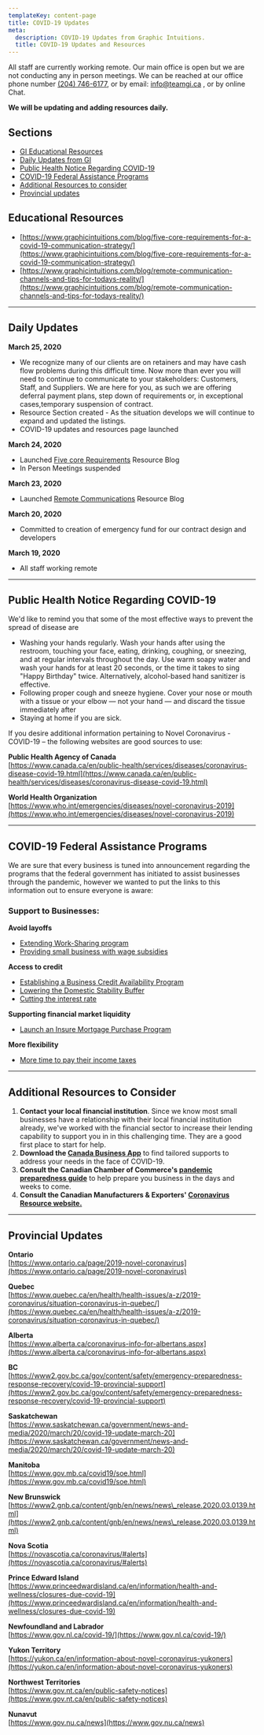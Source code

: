 ```yaml
---
templateKey: content-page
title: COVID-19 Updates
meta:
  description: COVID-19 Updates from Graphic Intuitions.
  title: COVID-19 Updates and Resources
---
```

All staff are currently working remote. Our main office is open but we are not conducting any in person meetings. We can be reached at our office phone number [(204) 746-6177](tel:2047466177), or by email: [info@teamgi.ca](mailto:info@teamgi.ca) , or by online Chat.

**We will be updating and adding resources daily.**

## Sections

- [GI Educational Resources](#educational-resources)
- [Daily Updates from GI](#daily-updates)
- [Public Health Notice Regarding COVID-19](#public-health-notice)
- [COVID-19 Federal Assistance Programs](#federal-assistance-programs)
- [Additional Resources to consider](#additional-resources)
- [Provincial updates](#provincial-updates)

## <a id="educational-resources"></a>Educational Resources

- [https://www.graphicintuitions.com/blog/five-core-requirements-for-a-covid-19-communication-strategy/](https://www.graphicintuitions.com/blog/five-core-requirements-for-a-covid-19-communication-strategy/)
- [https://www.graphicintuitions.com/blog/remote-communication-channels-and-tips-for-todays-reality/](https://www.graphicintuitions.com/blog/remote-communication-channels-and-tips-for-todays-reality/)

---

## <a id="daily-updates"></a>Daily Updates

**March 25, 2020**

- We recognize many of our clients are on retainers and may have cash flow problems during this difficult time. Now more than ever you will need to continue to communicate to your stakeholders: Customers, Staff, and Suppliers. We are here for you, as such we are offering deferral payment plans, step down of requirements or, in exceptional cases,temporary suspension of contract.
- Resource Section created - As the situation develops we will continue to expand and updated the listings. 
- COVID-19 updates and resources page launched

**March 24, 2020**

- Launched [Five core Requirements](https://www.graphicintuitions.com/blog/five-core-requirements-for-a-covid-19-communication-strategy/) Resource Blog
- In Person Meetings suspended

**March 23, 2020**

- Launched [Remote Communications](https://www.graphicintuitions.com/blog/remote-communication-channels-and-tips-for-todays-reality/) Resource Blog

**March 20, 2020**

- Committed to creation of emergency fund for our contract design and developers

**March 19, 2020**

- All staff working remote

---

## <a id="public-health-notice"></a>Public Health Notice Regarding COVID-19

We&#39;d like to remind you that some of the most effective ways to prevent the spread of disease are

- Washing your hands regularly. Wash your hands after using the restroom, touching your face, eating, drinking, coughing, or sneezing, and at regular intervals throughout the day. Use warm soapy water and wash your hands for at least 20 seconds, or the time it takes to sing &quot;Happy Birthday&quot; twice. Alternatively, alcohol-based hand sanitizer is effective.
- Following proper cough and sneeze hygiene. Cover your nose or mouth with a tissue or your elbow — not your hand — and discard the tissue immediately after
- Staying at home if you are sick.

If you desire additional information pertaining to Novel Coronavirus - COVID-19 – the following websites are good sources to use:

**Public Health Agency of Canada**   
[https://www.canada.ca/en/public-health/services/diseases/coronavirus-disease-covid-19.html](https://www.canada.ca/en/public-health/services/diseases/coronavirus-disease-covid-19.html)

**World Health Organization**  
[https://www.who.int/emergencies/diseases/novel-coronavirus-2019](https://www.who.int/emergencies/diseases/novel-coronavirus-2019)

---

## <a id="federal-assistance-programs"></a>COVID-19 Federal Assistance Programs

We are sure that every business is tuned into announcement regarding the programs that the federal government has initiated to assist businesses through the pandemic, however we wanted to put the links to this information out to ensure everyone is aware:

### Support to Businesses:

**Avoid layoffs**

- [Extending Work-Sharing program](https://www.canada.ca/en/department-finance/economic-response-plan/covid19-businesses.html#extending_workshareprograms)
- [Providing small business with wage subsidies](https://www.canada.ca/en/department-finance/economic-response-plan/covid19-businesses.html#wage_subsidies)

**Access to credit**

- [Establishing a Business Credit Availability Program](https://www.canada.ca/en/department-finance/economic-response-plan/covid19-businesses.html#business_credit_availability_program)
- [Lowering the Domestic Stability Buffer](https://www.canada.ca/en/department-finance/economic-response-plan/covid19-businesses.html#lowering_the_domestic_stability_buffer)
- [Cutting the interest rate](https://www.canada.ca/en/department-finance/economic-response-plan/covid19-businesses.html#cutting_interest_rate)

**Supporting financial market liquidity**

- [Launch an Insure Mortgage Purchase Program](https://www.canada.ca/en/department-finance/economic-response-plan/covid19-businesses.html#insure_mortgage_purchase_program)

**More flexibility**

- [More time to pay their income taxes](https://www.canada.ca/en/department-finance/economic-response-plan/covid19-businesses.html#more_time_to_pay_their_income_taxes)

---

## <a id="additional-resources"></a>Additional Resources to Consider

1. **Contact your local financial institution**. Since we know most small businesses have a relationship with their local financial institution already, we&#39;ve worked with the financial sector to increase their lending capability to support you in in this challenging time. They are a good first place to start for help.
2. **Download the [Canada Business App](https://www.ic.gc.ca/eic/site/icgc.nsf/eng/h_07670.html)** to find tailored supports to address your needs in the face of COVID-19.
3. **Consult the Canadian Chamber of Commerce&#39;s [pandemic preparedness guide](http://www.chamber.ca/resources/pandemic-preparedness/)** to help prepare you business in the days and weeks to come.
4. **Consult the Canadian Manufacturers &amp; Exporters&#39; [Coronavirus Resource website.](https://cme-mec.ca/coronavirus-covid-19-resources/)**

---

## <a id="provincial-updates"></a>Provincial Updates

**Ontario**  
[https://www.ontario.ca/page/2019-novel-coronavirus](https://www.ontario.ca/page/2019-novel-coronavirus)

**Quebec**  
[https://www.quebec.ca/en/health/health-issues/a-z/2019-coronavirus/situation-coronavirus-in-quebec/](https://www.quebec.ca/en/health/health-issues/a-z/2019-coronavirus/situation-coronavirus-in-quebec/)

**Alberta**  
[https://www.alberta.ca/coronavirus-info-for-albertans.aspx](https://www.alberta.ca/coronavirus-info-for-albertans.aspx)

**BC**  
[https://www2.gov.bc.ca/gov/content/safety/emergency-preparedness-response-recovery/covid-19-provincial-support](https://www2.gov.bc.ca/gov/content/safety/emergency-preparedness-response-recovery/covid-19-provincial-support)

**Saskatchewan**  
[https://www.saskatchewan.ca/government/news-and-media/2020/march/20/covid-19-update-march-20](https://www.saskatchewan.ca/government/news-and-media/2020/march/20/covid-19-update-march-20)

**Manitoba**  
[https://www.gov.mb.ca/covid19/soe.html](https://www.gov.mb.ca/covid19/soe.html)

**New Brunswick**  
[https://www2.gnb.ca/content/gnb/en/news/news\_release.2020.03.0139.html](https://www2.gnb.ca/content/gnb/en/news/news\_release.2020.03.0139.html)

**Nova Scotia**  
[https://novascotia.ca/coronavirus/#alerts](https://novascotia.ca/coronavirus/#alerts)

**Prince Edward Island**  
[https://www.princeedwardisland.ca/en/information/health-and-wellness/closures-due-covid-19](https://www.princeedwardisland.ca/en/information/health-and-wellness/closures-due-covid-19)

**Newfoundland and Labrador**  
[https://www.gov.nl.ca/covid-19/](https://www.gov.nl.ca/covid-19/)

**Yukon Territory**  
[https://yukon.ca/en/information-about-novel-coronavirus-yukoners](https://yukon.ca/en/information-about-novel-coronavirus-yukoners)

**Northwest Territories**  
[https://www.gov.nt.ca/en/public-safety-notices](https://www.gov.nt.ca/en/public-safety-notices)

**Nunavut**  
[https://www.gov.nu.ca/news](https://www.gov.nu.ca/news)
